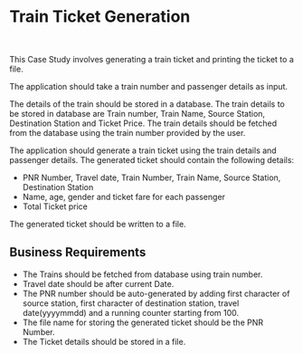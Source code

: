 <h1>Train Ticket Generation</h1> <br> 
<p>This Case Study involves generating a train ticket and printing the ticket to a file.<p> 
<p>The application should take a train number and passenger details as input.</p>
<P>The details of the train should be stored in a database. The train details to be stored in database are Train number, Train Name, Source Station, Destination Station and Ticket Price. The train details should be fetched from the database using the train number provided by the user.</p>
<p>The application should generate a train ticket using the train details and passenger details.
   The generated ticket should contain the following details:<p> 
 <ul>
    <li>PNR Number, Travel date, Train Number, Train Name, Source Station, Destination Station</li>
    <li>Name, age, gender and ticket fare for each passenger</li>
    <li>Total Ticket price</li> 
 </ul> 
 <p>The generated ticket should be written to a file.</P>
 <h2>Business Requirements</h2> 
 <ul>
   <li>The Trains should be fetched from database using train number.</li>
   <li>Travel date should be after current Date.</li>
   <li>The PNR number should be auto-generated by adding first character of source station, first character of          destination station, travel date(yyyymmdd) and a running counter starting from 100.</li>
   <li>The file name for storing the generated ticket should be the PNR Number.</li>
   <li>The Ticket details should be stored in a file.</li>
 </ul>
 
  

